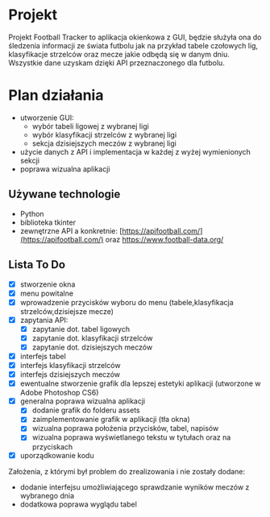 # Projekt
Projekt Football Tracker to aplikacja okienkowa z GUI, będzie służyła ona do śledzenia informacji ze świata futbolu jak na przykład tabele czołowych lig, klasyfikacje strzelców oraz mecze jakie odbędą się w danym dniu. Wszystkie dane uzyskam dzięki API przeznaczonego dla futbolu.


# Plan działania

 - utworzenie GUI:
	 - wybór tabeli ligowej z wybranej ligi
	 - wybór klasyfikacji strzelców z wybranej ligi
	 - sekcja dzisiejszych meczów z wybranej ligi
 - użycie danych z API i implementacja w każdej z wyżej wymienionych sekcji 
 - poprawa wizualna aplikacji

## Używane technologie

 - Python
 - biblioteka tkinter
 - zewnętrzne API a konkretnie: [https://apifootball.com/](https://apifootball.com/) oraz https://www.football-data.org/

## Lista To Do 
 - [x] stworzenie okna
 - [x] menu powitalne
 - [x] wprowadzenie przycisków wyboru do menu (tabele,klasyfikacja strzelców,dzisiejsze mecze)
 - [x] zapytania API:
	- [x] zapytanie dot. tabel ligowych
	- [x] zapytanie dot. klasyfikacji strzelców
	- [x] zapytanie dot. dzisiejszych meczów 
 - [x] interfejs tabel
 - [x] interfejs klasyfikacji strzelców
 - [x] interfejs dzisiejszych meczów
 - [x] ewentualne stworzenie grafik dla lepszej estetyki aplikacji (utworzone w Adobe Photoshop CS6)
 - [x] generalna poprawa wizualna aplikacji
	- [x] dodanie grafik do folderu assets
	- [x] zaimplementowanie grafik w aplikacji (tła okna)
	- [x] wizualna poprawa położenia przycisków, tabel, napisów
	- [x] wizualna poprawa wyświetlanego tekstu w tytułach oraz na przyciskach
- [x] uporządkowanie kodu

Założenia, z którymi był problem do zrealizowania i nie zostały dodane:
- dodanie interfejsu umożliwiającego sprawdzanie wyników meczów z wybranego dnia
- dodatkowa poprawa wyglądu tabel




	


```
